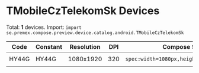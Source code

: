 # TMobileCzTelekomSk Devices

Total: **1** devices. Import: `import se.premex.compose.preview.device.catalog.android.TMobileCzTelekomSk`

| Code | Constant | Resolution | DPI | Compose Spec | Preview Usage |
|------|----------|------------|-----|-------------|---------------|
| HY44G | HY44G | 1080x1920 | 320 | `spec:width=1080px,height=1920px,dpi=320` | `@Preview(device = TMobileCzTelekomSk.HY44G)` |

<!-- Generated automatically. Do not edit manually. -->
